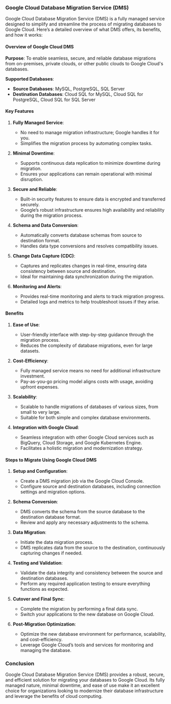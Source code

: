 ### Google Cloud Database Migration Service (DMS)

Google Cloud Database Migration Service (DMS) is a fully managed service designed to simplify and streamline the process of migrating databases to Google Cloud. Here’s a detailed overview of what DMS offers, its benefits, and how it works:

#### **Overview of Google Cloud DMS**

**Purpose**: To enable seamless, secure, and reliable database migrations from on-premises, private clouds, or other public clouds to Google Cloud's databases.

**Supported Databases**:
- **Source Databases**: MySQL, PostgreSQL, SQL Server
- **Destination Databases**: Cloud SQL for MySQL, Cloud SQL for PostgreSQL, Cloud SQL for SQL Server

#### **Key Features**

1. **Fully Managed Service**:
   - No need to manage migration infrastructure; Google handles it for you.
   - Simplifies the migration process by automating complex tasks.

2. **Minimal Downtime**:
   - Supports continuous data replication to minimize downtime during migration.
   - Ensures your applications can remain operational with minimal disruption.

3. **Secure and Reliable**:
   - Built-in security features to ensure data is encrypted and transferred securely.
   - Google’s robust infrastructure ensures high availability and reliability during the migration process.

4. **Schema and Data Conversion**:
   - Automatically converts database schemas from source to destination format.
   - Handles data type conversions and resolves compatibility issues.

5. **Change Data Capture (CDC)**:
   - Captures and replicates changes in real-time, ensuring data consistency between source and destination.
   - Ideal for maintaining data synchronization during the migration.

6. **Monitoring and Alerts**:
   - Provides real-time monitoring and alerts to track migration progress.
   - Detailed logs and metrics to help troubleshoot issues if they arise.

#### **Benefits**

1. **Ease of Use**:
   - User-friendly interface with step-by-step guidance through the migration process.
   - Reduces the complexity of database migrations, even for large datasets.

2. **Cost-Efficiency**:
   - Fully managed service means no need for additional infrastructure investment.
   - Pay-as-you-go pricing model aligns costs with usage, avoiding upfront expenses.

3. **Scalability**:
   - Scalable to handle migrations of databases of various sizes, from small to very large.
   - Suitable for both simple and complex database environments.

4. **Integration with Google Cloud**:
   - Seamless integration with other Google Cloud services such as BigQuery, Cloud Storage, and Google Kubernetes Engine.
   - Facilitates a holistic migration and modernization strategy.

#### **Steps to Migrate Using Google Cloud DMS**

1. **Setup and Configuration**:
   - Create a DMS migration job via the Google Cloud Console.
   - Configure source and destination databases, including connection settings and migration options.

2. **Schema Conversion**:
   - DMS converts the schema from the source database to the destination database format.
   - Review and apply any necessary adjustments to the schema.

3. **Data Migration**:
   - Initiate the data migration process.
   - DMS replicates data from the source to the destination, continuously capturing changes if needed.

4. **Testing and Validation**:
   - Validate the data integrity and consistency between the source and destination databases.
   - Perform any required application testing to ensure everything functions as expected.

5. **Cutover and Final Sync**:
   - Complete the migration by performing a final data sync.
   - Switch your applications to the new database on Google Cloud.

6. **Post-Migration Optimization**:
   - Optimize the new database environment for performance, scalability, and cost-efficiency.
   - Leverage Google Cloud’s tools and services for monitoring and managing the database.

### Conclusion

Google Cloud Database Migration Service (DMS) provides a robust, secure, and efficient solution for migrating your databases to Google Cloud. Its fully managed nature, minimal downtime, and ease of use make it an excellent choice for organizations looking to modernize their database infrastructure and leverage the benefits of cloud computing.
